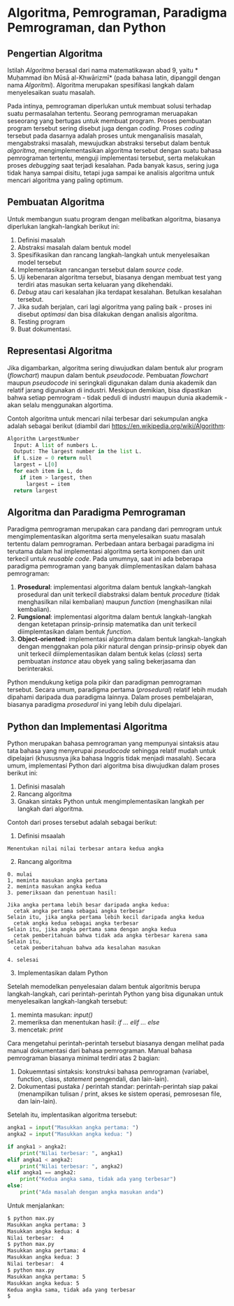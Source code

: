 # Algoritma, Pemrograman, Paradigma Pemrograman, dan Python

## Pengertian Algoritma

Istilah *Algoritma* berasal dari nama matematikawan abad 9, yaitu * Muḥammad ibn Mūsā al-Khwārizmī* (pada bahasa latin, dipanggil dengan nama *Algoritmi*). Algoritma merupakan spesifikasi langkah dalam menyelesaikan suatu masalah. 

Pada intinya, pemrograman diperlukan untuk membuat solusi terhadap suatu permasalahan tertentu. Seorang pemrograman meruapakan seseorang yang bertugas untuk membuat program. Proses pembuatan program tersebut sering disebut juga dengan *coding*. Proses *coding* tersebut pada dasarnya adalah proses untuk menganalisis masalah, mengabstraksi masalah, mewujudkan abstraksi tersebut dalam bentuk *algoritma*, mengimplementasikan algoritma tersebut dengan suatu bahasa pemrograman tertentu, menguji implementasi tersebut, serta melakukan proses *debugging* saat terjadi kesalahan. Pada banyak kasus, sering juga tidak hanya sampai disitu, tetapi juga sampai ke analisis algoritma untuk mencari algoritma yang paling optimum.

## Pembuatan Algoritma

Untuk membangun suatu program dengan melibatkan algoritma, biasanya diperlukan langkah-langkah berikut ini:

1. Definisi masalah
2. Abstraksi masalah dalam bentuk model
3. Spesifikasikan dan rancang langkah-langkah untuk menyelesaikan model tersebut
4. Implementasikan rancangan tersebut dalam *source code*.
5. Uji kebenaran algoritma tersebut, biasanya dengan membuat test yang terdiri atas masukan serta
   keluaran yang dikehendaki.
8. *Debug* atau cari kesalahan jika terdapat kesalahan. Betulkan kesalahan tersebut.
7. Jika sudah berjalan, cari lagi algoritma yang paling baik - proses ini disebut *optimasi* dan
   bisa dilakukan dengan analisis algoritma.
8. Testing program
9. Buat dokumentasi.

## Representasi Algoritma

Jika digambarkan, algoritma sering diwujudkan dalam bentuk alur program (*flowchart*) maupun dalam
bentuk *pseudocode*. Pembuatan *flowchart* maupun *pseudocode* ini seringkali digunakan dalam dunia
akademik dan relatif jarang digunakan di industri. Meskipun demikian, bisa dipastikan bahwa setiap
pemrogram - tidak peduli di industri maupun dunia akademik - akan selalu menggunakan algortima.

Contoh algoritma untuk mencari nilai terbesar dari sekumpulan angka adalah sebagai berikut (diambil
dari https://en.wikipedia.org/wiki/Algorithm:

```python
Algorithm LargestNumber
  Input: A list of numbers L.
  Output: The largest number in the list L.
  if L.size = 0 return null
  largest ← L[0]
  for each item in L, do
    if item > largest, then
      largest ← item
  return largest
```

## Algoritma dan Paradigma Pemrograman

Paradigma pemrograman merupakan cara pandang dari pemrogram untuk mengimplementasikan algoritma serta menyelesaikan suatu masalah tertentu dalam pemrograman. Perbedaan antara berbagai paradigma ini terutama dalam hal implementasi algoritma serta komponen dan unit terkecil untuk *reusable code*. Pada umumnya, saat ini ada beberapa paradigma pemrograman yang banyak diimplementasikan dalam bahasa pemrograman:

1. **Prosedural**: implementasi algoritma dalam bentuk langkah-langkah prosedural dan unit terkecil
   diabstraksi dalam bentuk *procedure* (tidak menghasilkan nilai kembalian) maupun *function*
   (menghasilkan nilai kembalian). 
2. **Fungsional**: implementasi algoritma dalam bentuk langkah-langkah dengan ketetapan
   prinsip-prinsip matematika dan unit terkecil diimplemtasikan dalam bentuk *function*.
3. **Object-oriented**: implementasi algoritma dalam bentuk langkah-langkah dengan menggnakan pola
   pikir natural dengan prinsip-prinsip obyek dan unit terkecil diimplementasikan dalam bentuk kelas
   (*class*) serta pembuatan *instance* atau obyek yang saling bekerjasama dan berinteraksi.

Python mendukung ketiga pola pikir dan paradigman pemrograman tersebut. Secara umum, paradigma
pertama (*prosedural*) relatif lebih mudah dipahami daripada dua paradigma lainnya. Dalam proses
pembelajaran, biasanya paradigma *prosedural* ini yang lebih dulu dipelajari. 

## Python dan Implementasi Algoritma

Python merupakan bahasa pemrograman yang mempunyai sintaksis atau tata bahasa yang menyerupai
*pseudocode* sehingga relatif mudah untuk dipelajari (khususnya jika bahasa Inggris tidak menjadi
masalah). Secara umum, implementasi Python dari algoritma bisa diwujudkan dalam proses berikut ini:

1. Definisi masalah
2. Rancang algoritma
3. Gnakan sintaks Python untuk mengimplementasikan langkah per langkah dari algoritma.

Contoh dari proses tersebut adalah sebagai berikut:

1. Definisi msaalah

```
Menentukan nilai nilai terbesar antara kedua angka
```

2. Rancang algoritma

```
0. mulai
1, meminta masukan angka pertama
2. meminta masukan angka kedua
3. pemeriksaan dan penentuan hasil:

Jika angka pertama lebih besar daripada angka kedua:
  cetak angka pertama sebagai angka terbesar
Selain itu, jika angka pertama lebih kecil daripada angka kedua
  cetak angka kedua sebagai angka terbesar
Selain itu, jika angka pertama sama dengan angka kedua
  cetak pemberitahuan bahwa tidak ada angka terbesar karena sama
Selain itu,
  cetak pemberitahuan bahwa ada kesalahan masukan

4. selesai
```

3. Implementasikan dalam Python

Setelah memodelkan penyelesaian dalam bentuk algoritmis berupa langkah-langkah, cari
perintah-perintah Python yang bisa digunakan untuk menyelesaikan langkah-langkah tersebut:

1. meminta masukan: *input()*
2. memeriksa dan menentukan hasil: *if ... elif ... else*
3. mencetak: *print*

Cara mengetahui perintah-perintah tersebut biasanya dengan melihat pada manual dokumentasi dari
bahasa pemrograman. Manual bahasa pemrograman biasanya minimal terdiri atas 2 bagian:

1. Dokuemntasi sintaksis: konstruksi bahasa pemrograman (variabel, function, class,  *statement*
   pengendali, dan lain-lain).
2. Dokumentasi pustaka / perintah standar: perintah-perintah siap pakai (menampilkan tulisan /
   print, akses ke sistem operasi, pemrosesan file, dan lain-lain).

Setelah itu, implentasikan algoritma tersebut:

```python
angka1 = input("Masukkan angka pertama: ")
angka2 = input("Masukkan angka kedua: ")

if angka1 > angka2:
    print("Nilai terbesar: ", angka1)
elif angka1 < angka2:
    print("Nilai terbesar: ", angka2)
elif angka1 == angka2:
    print("Kedua angka sama, tidak ada yang terbesar")
else:
    print("Ada masalah dengan angka masukan anda")
```

Untuk menjalankan:

```bash
$ python max.py
Masukkan angka pertama: 3
Masukkan angka kedua: 4
Nilai terbesar:  4
$ python max.py
Masukkan angka pertama: 4
Masukkan angka kedua: 3
Nilai terbesar:  4
$ python max.py
Masukkan angka pertama: 5
Masukkan angka kedua: 5
Kedua angka sama, tidak ada yang terbesar
$
```
